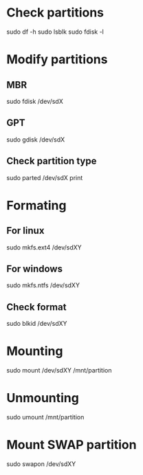 # Check partitions
sudo df -h
sudo lsblk
sudo fdisk -l

# Modify partitions
## MBR
sudo fdisk /dev/sdX
## GPT
sudo gdisk /dev/sdX
## Check partition type
sudo parted /dev/sdX print

# Formating
## For linux
sudo mkfs.ext4 /dev/sdXY

## For windows
sudo mkfs.ntfs /dev/sdXY

## Check format
sudo blkid /dev/sdXY

# Mounting
sudo mount /dev/sdXY /mnt/partition

# Unmounting
sudo umount /mnt/partition

# Mount SWAP partition
sudo swapon /dev/sdXY